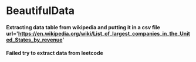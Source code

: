 ﻿# BeautifulData
 #### Extracting data table from wikipedia and putting it in a csv file url='https://en.wikipedia.org/wiki/List_of_largest_companies_in_the_United_States_by_revenue'
 #### Failed try to extract data from leetcode
 
